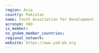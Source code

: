 ```yaml
---
region: Asia
country: Pakistan
name: Youth Association for Development
acronym: YAD
is_member:
no_gndem_member_countries:
regional_network:
website: https://www.yad-pk.org
---
```

